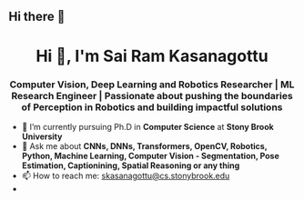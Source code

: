 ## Hi there 👋

<h1 align="center">Hi 👋, I'm Sai Ram Kasanagottu</h1>
<h3 align="center">Computer Vision, Deep Learning and Robotics Researcher | ML Research Engineer | Passionate about pushing the boundaries of Perception in Robotics and building impactful solutions</h3>

- 🔭 I’m currently pursuing Ph.D in **Computer Science** at **Stony Brook University**
- 💬 Ask me about **CNNs, DNNs, Transformers, OpenCV, Robotics, Python, Machine Learning, Computer Vision - Segmentation, Pose Estimation, Captionining, Spatial Reasoning or any thing**
- 📫 How to reach me: skasanagottu@cs.stonybrook.edu
- 
<!--
**supersai007/supersai007** is a ✨ _special_ ✨ repository because its `README.md` (this file) appears on your GitHub profile.

Here are some ideas to get you started:

- 🔭 I’m currently working on ...
- 🌱 I’m currently learning ...
- 👯 I’m looking to collaborate on ...
- 🤔 I’m looking for help with ...
- 💬 Ask me about ...
- 📫 How to reach me: ...
- 😄 Pronouns: ...
- ⚡ Fun fact: ...
-->

